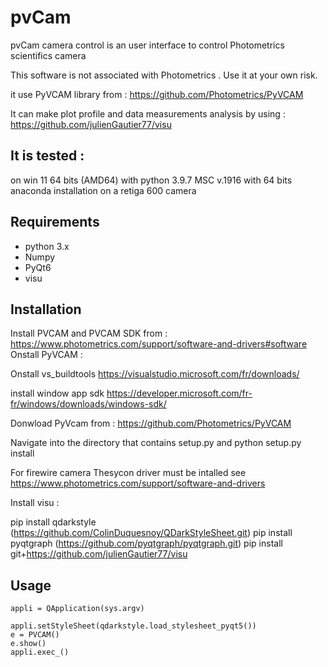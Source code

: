 # pvCam


pvCam camera control is an user interface to control Photometrics scientifics camera 

This software is not associated with Photometrics . Use it at your own risk.

it use PyVCAM library from :
https://github.com/Photometrics/PyVCAM

It can make plot profile and data measurements analysis by using :
https://github.com/julienGautier77/visu
## It is tested :
on win 11 64 bits (AMD64) 
with python 3.9.7 MSC v.1916 with 64 bits anaconda installation
on a retiga 600 camera

## Requirements
*   python 3.x
*   Numpy
*   PyQt6
*   visu 

## Installation
Install PVCAM and PVCAM SDK from : https://www.photometrics.com/support/software-and-drivers#software
Onstall PyVCAM :

Onstall vs_buildtools https://visualstudio.microsoft.com/fr/downloads/

install window app sdk https://developer.microsoft.com/fr-fr/windows/downloads/windows-sdk/

Donwload PyVcam from : https://github.com/Photometrics/PyVCAM 

Navigate into the directory that contains setup.py and  python setup.py install


For firewire camera Thesycon driver must be intalled see https://www.photometrics.com/support/software-and-drivers

Install visu :

pip install qdarkstyle (https://github.com/ColinDuquesnoy/QDarkStyleSheet.git)
pip install pyqtgraph (https://github.com/pyqtgraph/pyqtgraph.git)
pip install git+https://github.com/julienGautier77/visu



## Usage
    appli = QApplication(sys.argv)
    
    appli.setStyleSheet(qdarkstyle.load_stylesheet_pyqt5())
    e = PVCAM()  
    e.show()
    appli.exec_()      
